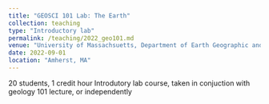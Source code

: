 ```yaml
---
title: "GEOSCI 101 Lab: The Earth"
collection: teaching
type: "Introductory lab"
permalink: /teaching/2022_geo101.md
venue: "University of Massachsuetts, Department of Earth Geographic and Climate Sciences"
date: 2022-09-01
location: "Amherst, MA"
---
```

20 students, 1 credit hour
Introdutory lab course, taken in conjuction with geology 101 lecture, or independently
